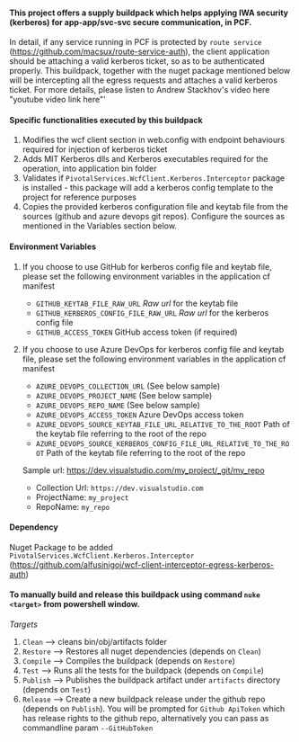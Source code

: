 #### This project offers a supply buildpack which helps applying IWA security (kerberos) for app-app/svc-svc secure communication, in PCF. 

In detail, if any service running in PCF is protected by `route service` (https://github.com/macsux/route-service-auth), the client application should be attaching a valid kerberos ticket, so as to be authenticated properly. This buildpack, together with the nuget package mentioned below will be intercepting all the egress requests and attaches a valid kerberos ticket. For more details, please listen to Andrew Stackhov's video here "youtube video link here"'

#### Specific functionalities executed by this buildpack

  1. Modifies the wcf client section in web.config with endpoint behaviours required for injection of kerberos ticket
  2. Adds MIT Kerberos dlls and Kerberos executables required for the operation, into application bin folder
  3. Validates if `PivotalServices.WcfClient.Kerberos.Interceptor` package is installed - this package will add a kerberos config template to the project for reference purposes
  4. Copies the provided kerberos configuration file and keytab file from the sources (github and azure devops git repos). Configure the sources as mentioned in the Variables section below.

#### Environment Variables
  1. If you choose to use GitHub for kerberos config file and keytab file, please set the following environment variables in the application cf manifest
	 - `GITHUB_KEYTAB_FILE_RAW_URL` *Raw url* for the keytab file
	 - `GITHUB_KERBEROS_CONFIG_FILE_RAW_URL` *Raw url* for the kerberos config file
	 - `GITHUB_ACCESS_TOKEN` GitHub access token (if required)

  2. If you choose to use Azure DevOps for kerberos config file and keytab file, please set the following environment variables in the application cf manifest
	 - `AZURE_DEVOPS_COLLECTION_URL` (See below sample)
	 - `AZURE_DEVOPS_PROJECT_NAME` (See below sample)
	 - `AZURE_DEVOPS_REPO_NAME` (See below sample)
	 - `AZURE_DEVOPS_ACCESS_TOKEN` Azure DevOps access token
	 - `AZURE_DEVOPS_SOURCE_KEYTAB_FILE_URL_RELATIVE_TO_THE_ROOT` Path of the keytab file referring to the root of the repo
	 - `AZURE_DEVOPS_SOURCE_KERBEROS_CONFIG_FILE_URL_RELATIVE_TO_THE_ROOT` Path of the keytab file referring to the root of the repo

	 Sample url: https://dev.visualstudio.com/my_project/_git/my_repo 
		- Collection Url: `https://dev.visualstudio.com`
		- ProjectName: `my_project`
		- RepoName: `my_repo`

#### Dependency
Nuget Package to be added `PivotalServices.WcfClient.Kerberos.Interceptor` (https://github.com/alfusinigoj/wcf-client-interceptor-egress-kerberos-auth)

#### To manually build and release this buildpack using command `nuke <target>` from powershell window.
*Targets*
  1. `Clean`    --> cleans bin/obj/artifacts folder
  2. `Restore`  --> Restores all nuget dependencies (depends on `Clean`)
  3. `Compile`  --> Compiles the buildpack (depends on `Restore`)
  4. `Test`     --> Runs all the tests for the buildpack (depends on `Compile`)
  5. `Publish`  --> Publishes the buildpack artifact under `artifacts` directory (depends on `Test`)
  6. `Release`  --> Create a new buildpack release under the github repo (depends on `Publish`). You will be prompted for `Github ApiToken` which has release rights to the github repo, alternatively you can pass as commandline param `--GitHubToken`

